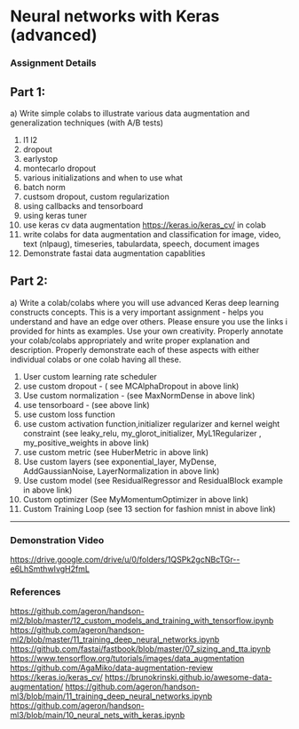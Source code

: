 # Neural networks with Keras (advanced)
### Assignment Details
## Part 1:
a) Write simple colabs to illustrate various data augmentation and generalization techniques (with A/B tests)
  1. l1 l2
  2. dropout
  3. earlystop
  4. montecarlo dropout
  5. various initializations and when to use what
  6. batch norm
  7. custsom dropout, custom regularization
  8. using callbacks and tensorboard
  9. using keras tuner
  10. use keras cv data augmentation https://keras.io/keras_cv/ in colab
  11. write colabs for data augmentation and classification  for image, video, text (nlpaug), timeseries, tabulardata, speech, document images
  12. Demonstrate fastai data augmentation capablities 

## Part 2:
a) Write a colab/colabs where you will use advanced Keras deep learning constructs concepts. This is a very important assignment - helps you understand and have an edge over others. Please ensure you use the links i provided for hints as examples. Use your own creativity. Properly annotate your colab/colabs appropriately and write proper explanation and description. Properly demonstrate each of these aspects with either individual colabs or one colab having all these. 
  1. User custom learning rate scheduler
  2. use custom dropout - ( see MCAlphaDropout in above link)
  3. Use custom normalization - (see MaxNormDense in above link)
  4. use tensorboard - (see above link)
  5. use custom loss function
  6. use custom activation function,initializer regularizer and kernel weight constraint (see leaky_relu, my_glorot_initializer, MyL1Regularizer , my_positive_weights in above link)
  7. use custom metric (see HuberMetric in above link)
  8. Use custom layers (see exponential_layer, MyDense, AddGaussianNoise, LayerNormalization in above link)
  9. Use custom model (see ResidualRegressor and ResidualBlock example in above link)
  10. Custom optimizer (See MyMomentumOptimizer in above link)
  11. Custom Training Loop (see 13 section for fashion mnist in above link)

------------------------------------------------------------------------------------------------------
### Demonstration Video 
https://drive.google.com/drive/u/0/folders/1QSPk2gcNBcTGr--e6LhSmthwIvgH2fmL 

### References
https://github.com/ageron/handson-ml2/blob/master/12_custom_models_and_training_with_tensorflow.ipynb
https://github.com/ageron/handson-ml2/blob/master/11_training_deep_neural_networks.ipynb
https://github.com/fastai/fastbook/blob/master/07_sizing_and_tta.ipynb
https://www.tensorflow.org/tutorials/images/data_augmentation
https://github.com/AgaMiko/data-augmentation-review
https://keras.io/keras_cv/
https://brunokrinski.github.io/awesome-data-augmentation/
https://github.com/ageron/handson-ml3/blob/main/11_training_deep_neural_networks.ipynb
https://github.com/ageron/handson-ml3/blob/main/10_neural_nets_with_keras.ipynb


 

 

